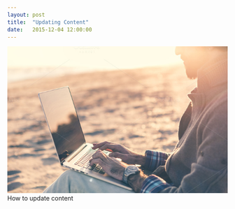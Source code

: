 ```yaml
---
layout: post
title:  "Updating Content"
date:   2015-12-04 12:00:00
---
```

<span class="image featured"><img src="/images/updating.jpg" alt=""></span>
How to update content
